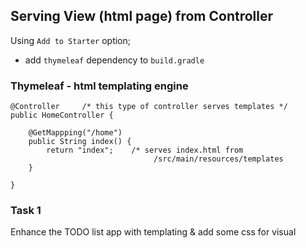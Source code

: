 ## Serving View (html page) from Controller

Using `Add to Starter` option;
- add `thymeleaf` dependency to `build.gradle`

### Thymeleaf - html templating engine

```
@Controller     /* this type of controller serves templates */
public HomeController {
 
    @GetMappping("/home")
    public String index() {
        return "index";    /* serves index.html from
                                /src/main/resources/templates
    }
 
}
```

### Task 1
Enhance the TODO list app with templating
& add some css for visual 

